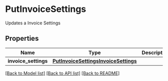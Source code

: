 # PutInvoiceSettings

Updates a Invoice Settings
## Properties
Name | Type | Description | Notes
------------ | ------------- | ------------- | -------------
**invoice_settings** | [**PutInvoiceSettingsInvoiceSettings**](PutInvoiceSettingsInvoiceSettings.md) |  | [optional] 

[[Back to Model list]](../README.md#documentation-for-models) [[Back to API list]](../README.md#documentation-for-api-endpoints) [[Back to README]](../README.md)


